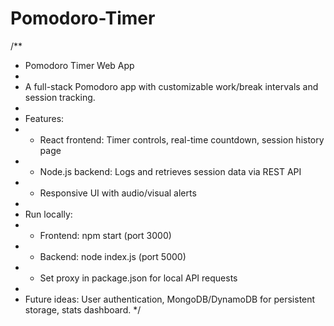 # Pomodoro-Timer

/**
 * Pomodoro Timer Web App
 *
 * A full-stack Pomodoro app with customizable work/break intervals and session tracking.
 *
 * Features:
 * - React frontend: Timer controls, real-time countdown, session history page
 * - Node.js backend: Logs and retrieves session data via REST API
 * - Responsive UI with audio/visual alerts
 *
 * Run locally:
 * - Frontend: npm start (port 3000)
 * - Backend: node index.js (port 5000)
 * - Set proxy in package.json for local API requests
 *
 * Future ideas: User authentication, MongoDB/DynamoDB for persistent storage, stats dashboard.
 */
